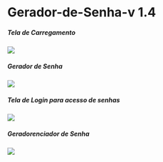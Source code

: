 # Gerador-de-Senha-v 1.4


#####  Tela de Carregamento ####

<img src="../PNG/PhotoProjetct/splash.png"/>


#####  Gerador de Senha ####

<img src="../PNG/PhotoProjetct/Gerador.png"/>


#####  Tela de Login para acesso de senhas ####

<img src="../PNG/PhotoProjetct/Login.png"/>



#####  Geradorenciador de Senha ####

<img src="../PNG/PhotoProjetct/Gerenciador.png"/>
